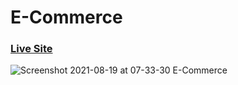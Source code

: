 # E-Commerce
### [Live Site](https://sneaks.store/)
![Screenshot 2021-08-19 at 07-33-30 E-Commerce](https://user-images.githubusercontent.com/64736339/130013583-cd7c8d06-395e-42c6-8db3-06fa185edb2f.png)


